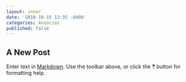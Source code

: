 ```yaml
---
layout: inner
date: '2018-10-15 13:35 -0400'
categories: Anuncios
published: false
---
```

## A New Post

Enter text in [Markdown](http://daringfireball.net/projects/markdown/). Use the toolbar above, or click the **?** button for formatting help.
